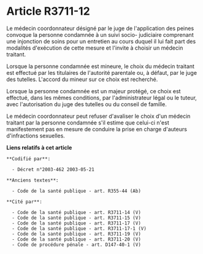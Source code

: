 # Article R3711-12

Le médecin coordonnateur désigné par le juge de l'application des peines convoque la personne condamnée à un suivi socio-
judiciaire comprenant une injonction de soins pour un entretien au cours duquel il lui fait part des modalités d'exécution de
cette mesure et l'invite à choisir un médecin traitant.

Lorsque la personne condamnée est mineure, le choix du médecin traitant est effectué par les titulaires de l'autorité
parentale ou, à défaut, par le juge des tutelles. L'accord du mineur sur ce choix est recherché.

Lorsque la personne condamnée est un majeur protégé, ce choix est effectué, dans les mêmes conditions, par l'administrateur
légal ou le tuteur, avec l'autorisation du juge des tutelles ou du conseil de famille.

Le médecin coordonnateur peut refuser d'avaliser le choix d'un médecin traitant par la personne condamnée s'il estime que
celui-ci n'est manifestement pas en mesure de conduire la prise en charge d'auteurs d'infractions sexuelles.

**Liens relatifs à cet article**

	**Codifié par**:

	  - Décret n°2003-462 2003-05-21

	**Anciens textes**:

	  - Code de la santé publique - art. R355-44 (Ab)

	**Cité par**:

	  - Code de la santé publique - art. R3711-14 (V)
	  - Code de la santé publique - art. R3711-15 (V)
	  - Code de la santé publique - art. R3711-17 (V)
	  - Code de la santé publique - art. R3711-17-1 (V)
	  - Code de la santé publique - art. R3711-19 (V)
	  - Code de la santé publique - art. R3711-20 (V)
	  - Code de procédure pénale - art. D147-40-1 (V)
